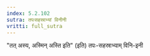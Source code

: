 ```yaml
---
index: 5.2.102
sutra: तपःसहस्राभ्यां विनीनी
vritti: full_sutra
---
```


"तत् अस्य, अस्मिन् अस्ति इति" (इति) तपः-सहस्राभ्याम् विनि-इनी